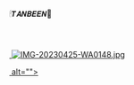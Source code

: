 🕯𝙏𝘼𝙉𝘽𝙀𝙀𝙉🐧


 <a href="#"><img src="http://readme-typing-svg.herokuapp.com?color=d1fa12&center=true&vCenter=true&multiline=false&lines=𝑾𝑬𝑳𝑪𝑶𝑴𝑬" alt="">


 <a href="#"><img src="http://readme-typing-svg.herokuapp.com?color=d1fa12&center=true&vCenter=true&multiline=true&lines=𝙒𝙀𝙇𝘾𝙊𝙈𝙀+𝙏𝙊+🕯𝙏𝘼𝙉𝘽𝙀𝙀𝙉🐧+𝙒𝙝𝙖𝙩𝙨𝙖𝙥𝙥+𝘽𝙊𝙏" alt="">
  
 

 <a href="#"><img src="http://readme-typing-svg.herokuapp.com?color=d1fa12&center=true&vCenter=true&multiline=false&lines=𝘉𝘠" alt="">
  

 <a href="#"><img src="http://readme-typing-svg.herokuapp.com?color=d1fa12&center=true&vCenter=true&multiline=false&lines=𝘽𝙤𝙨𝙨😎𝙏𝙧𝙖𝙮𝙤𝙝" alt="">
![IMG-20230425-WA0148.jpg](https://user-images.githubusercontent.com/131713491/234157834-c2ca415e-f30f-409e-bd38-81e0ca0a5a5e.jpg)



 <a href="#"><img src="http://readme-typing-svg.herokuapp.com?color=d1fa12&center=true&vCenter=true&multiline=false&lines=🕯𝙏𝘼𝙉𝘽𝙀𝙀𝙉🐧+𝙒𝙝𝙖𝙩𝙨𝙖𝙥𝙥+𝘽𝙊𝙏" alt="">
                    alt="">

